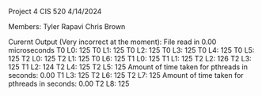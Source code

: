 Project 4
CIS 520
4/14/2024

Members:
Tyler Rapavi
Chris Brown





Curernt Output (Very incorrect at the moment):
File read in 0.00 microseconds
T0 L0:   125
T0 L1:   125
T0 L2:   125
T0 L3:   125
T0 L4:   125
T0 L5:   125
T2 L0:   125
T2 L1:   125
T0 L6:   125
T1 L0:   125
T1 L1:   125
T2 L2:   126
T2 L3:   125
T1 L2:   124
T2 L4:   125
T2 L5:   125
Amount of time taken for pthreads in seconds: 0.00 T1 L3:   125
T2 L6:   125
T2 L7:   125
Amount of time taken for pthreads in seconds: 0.00 T2 L8:   125
